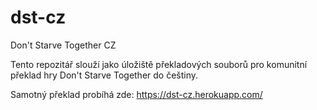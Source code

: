 # dst-cz
Don't Starve Together CZ

Tento repozitář slouží jako úložiště překladových souborů pro komunitní překlad hry Don't Starve Together do češtiny.

Samotný překlad probíhá zde:
https://dst-cz.herokuapp.com/
